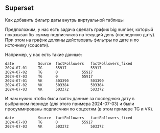 ## Superset

Как добавить фильтр даты внутрь виртуальной таблицы

Предположим, у нас есть задача сделать график big number, который показывал бы сумму подписчиков на текущий день (последнюю дату). При этом на график должны действовать фильтры по дате и по источнику (соцсети).

Например, у нас есть такие данные:

    date           Source  factFollowers   factFollowers_fixed
    2024-07-01     TG      55917	       55917
    2024-07-02     TG      0	       55917
    2024-07-03     TG      0	       55917
    2024-07-01     VK      503390	       503390
    2024-07-02     VK      503384	       503384
    2024-07-03     VK      503372	       503372

И нам нужно чтобы были взяты данные за последнюю дату в выбранном периоде (для этого примера 2024-07-03) и были просуммированы подписчики по соцсетям (в этом примере TG и VK).

    date           Source  factFollowers   factFollowers_fixed
    2024-07-03     TG      0	       55917
    2024-07-03     VK      503372	       503372
